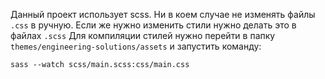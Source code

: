 Данный проект использует scss. Ни в коем случае не изменять файлы `.css` в ручную. Если же нужно изменить стили нужно
делать это в файлах `.scss` Для компиляции стилей нужно перейти в папку `themes/engineering-solutions/assets` и
запустить команду:

``
sass --watch scss/main.scss:css/main.css
``
